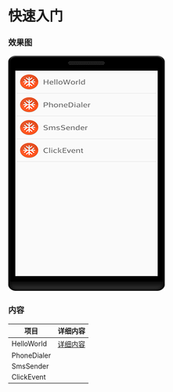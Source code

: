 # 快速入门
### 效果图
![截图](https://github.com/BruceAnda/Android52/blob/master/screenshot/day01/pic/pic.png)

### 内容
| 项目 | 详细内容 |
|-----|-----|
| HelloWorld | [详细内容](https://github.com/BruceAnda/Android52/tree/master/app/src/main/java/zhaoliang/com/android52/ui/day01/helloworld) |
| PhoneDialer | [](https://github.com/BruceAnda/Android52/tree/master/app/src/main/java/zhaoliang/com/android52/ui/day01/phonedialer) |
| SmsSender | [](https://github.com/BruceAnda/Android52/tree/master/app/src/main/java/zhaoliang/com/android52/ui/day01/smssender) |
| ClickEvent | [](https://github.com/BruceAnda/Android52/tree/master/app/src/main/java/zhaoliang/com/android52/ui/day01/clickevent) |